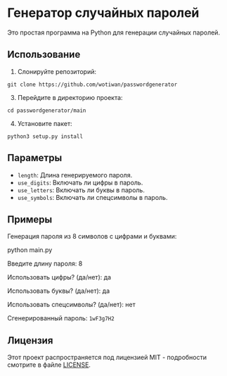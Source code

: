 # Генератор случайных паролей

Это простая программа на Python для генерации случайных паролей.

## Использование

1. Cлонируйте репозиторий:
```
git clone https://github.com/wotiwan/passwordgenerator
```

3. Перейдите в директорию проекта:
```
cd passwordgenerator/main
```

4. Установите пакет:
```
python3 setup.py install
```

## Параметры

- `length`: Длина генерируемого пароля.
- `use_digits`: Включать ли цифры в пароль.
- `use_letters`: Включать ли буквы в пароль.
- `use_symbols`: Включать ли спецсимволы в пароль.

## Примеры

Генерация пароля из 8 символов с цифрами и буквами:

python main.py

Введите длину пароля: 8

Использовать цифры? (да/нет): да

Использовать буквы? (да/нет): да

Использовать спецсимволы? (да/нет): нет

Сгенерированный пароль: `1wF3g7H2`

## Лицензия

Этот проект распространяется под лицензией MIT - подробности смотрите в файле [LICENSE](LICENSE).
